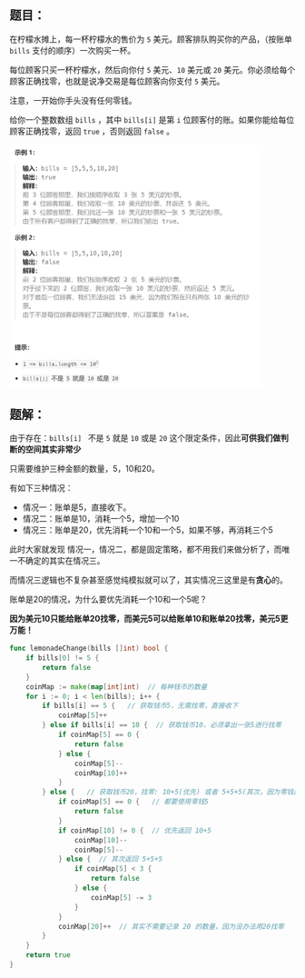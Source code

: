 ## 题目：

在柠檬水摊上，每一杯柠檬水的售价为 `5` 美元。顾客排队购买你的产品，（按账单 `bills` 支付的顺序）一次购买一杯。

每位顾客只买一杯柠檬水，然后向你付 `5` 美元、`10` 美元或 `20` 美元。你必须给每个顾客正确找零，也就是说净交易是每位顾客向你支付 `5` 美元。

注意，一开始你手头没有任何零钱。

给你一个整数数组 `bills` ，其中 `bills[i]` 是第 `i` 位顾客付的账。如果你能给每位顾客正确找零，返回 `true` ，否则返回 `false` 。

<img src="9-860.柠檬水找零.assets/image-20240227212142918.png" alt="image-20240227212142918" style="zoom:50%;" />

## 题解：

由于存在：`bills[i] ` 不是 `5` 就是 `10` 或是 `20`  这个限定条件，因此**可供我们做判断的空间其实非常少**

只需要维护三种金额的数量，5，10和20。

有如下三种情况：

- 情况一：账单是5，直接收下。
- 情况二：账单是10，消耗一个5，增加一个10
- 情况三：账单是20，优先消耗一个10和一个5，如果不够，再消耗三个5

此时大家就发现 情况一，情况二，都是固定策略，都不用我们来做分析了，而唯一不确定的其实在情况三。

而情况三逻辑也不复杂甚至感觉纯模拟就可以了，其实情况三这里是有**贪心**的。

账单是20的情况，为什么要优先消耗一个10和一个5呢？

**因为美元10只能给账单20找零，而美元5可以给账单10和账单20找零，美元5更万能！**

```go
func lemonadeChange(bills []int) bool {
    if bills[0] != 5 {
        return false
    }
    coinMap := make(map[int]int)  // 每种钱币的数量
    for i := 0; i < len(bills); i++ {
        if bills[i] == 5 {   // 获取钱币5，无需找零，直接收下
            coinMap[5]++
        } else if bills[i] == 10 {  // 获取钱币10，必须拿出一张5进行找零
            if coinMap[5] == 0 {
                return false
            } else {
                coinMap[5]--
                coinMap[10]++
            }
        } else {   // 获取钱币20，找零: 10+5(优先) 或者 5+5+5(其次，因为零钱越零碎越好)
            if coinMap[5] == 0 {   // 都要使用零钱5
                return false
            }
            if coinMap[10] != 0 {  // 优先返回 10+5
                coinMap[10]--
                coinMap[5]--
            } else {  // 其次返回 5+5+5
                if coinMap[5] < 3 {
                    return false
                } else {
                    coinMap[5] -= 3
                }
            }
            coinMap[20]++  // 其实不需要记录 20 的数量，因为没办法用20找零
        }  
    }
    return true   
}
```

